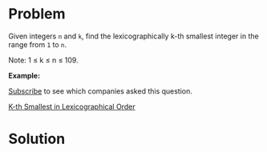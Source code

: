 
# Problem

Given integers `n` and `k`, find the lexicographically k-th smallest integer
in the range from `1` to `n`.

Note: 1 ≤ k ≤ n ≤ 109.

**Example:**

[Subscribe](/subscribe/) to see which companies asked this question.



[K-th Smallest in Lexicographical Order](https://leetcode.com/problems/k-th-smallest-in-lexicographical-order)

# Solution



